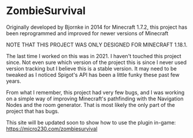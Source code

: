 # ZombieSurvival
Originally developed by Bjornke in 2014 for Minecraft 1.7.2, this project has been reprogrammed and improved for newer versions of Minecraft

NOTE THAT THIS PROJECT WAS ONLY DESIGNED FOR MINECRAFT 1.18.1.

The last time I worked on this was in 2021. I haven't touched this project since. Not even sure which version of the project this is since I never used version tracking but I believe this is a stable version. It may need to be tweaked as I noticed Spigot's API has been a little funky these past few years.

From what I remember, this project had very few bugs, and I was working on a simple way of improving Minecraft's pathfinding with the Navigation Nodes and the room generator. That is most likely the only part of the project that has bugs.

This site will be updated soon to show how to use the plugin in-game: <a href="https://micro230.com/zombiesurvival">https://micro230.com/zombiesurvival</a>
